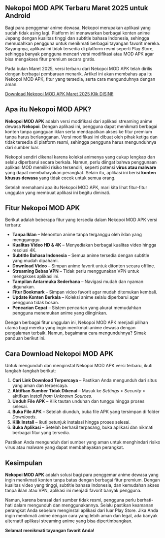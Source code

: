 ## Nekopoi MOD APK Terbaru Maret 2025 untuk Android

Bagi para penggemar anime dewasa, Nekopoi merupakan aplikasi yang sudah tidak asing lagi. Platform ini menawarkan berbagai konten anime Jepang dengan kualitas tinggi dan subtitle bahasa Indonesia, sehingga memudahkan pengguna untuk menikmati berbagai tayangan favorit mereka. Sayangnya, aplikasi ini tidak tersedia di platform resmi seperti Play Store, sehingga banyak pengguna mencari versi modifikasi atau MOD APK agar bisa mengakses fitur premium secara gratis. 

Pada bulan Maret 2025, versi terbaru dari Nekopoi MOD APK telah dirilis dengan berbagai pembaruan menarik. Artikel ini akan membahas apa itu Nekopoi MOD APK, fitur yang tersedia, serta cara mengunduhnya dengan aman.

[Download Nekopoi MOD APK Maret 2025 Klik DISINI!](https://bit.ly/4iCGxRZ)

## Apa itu Nekopoi MOD APK?

**Nekopoi MOD APK** adalah versi modifikasi dari aplikasi streaming anime dewasa **Nekopoi**. Dengan aplikasi ini, pengguna dapat menikmati berbagai konten tanpa gangguan iklan serta mendapatkan akses ke fitur premium tanpa harus berlangganan. Versi modifikasi ini dibuat oleh pihak ketiga dan tidak tersedia di platform resmi, sehingga pengguna harus mengunduhnya dari sumber luar.

Nekopoi sendiri dikenal karena koleksi animenya yang cukup lengkap dan selalu diperbarui secara berkala. Namun, perlu diingat bahwa penggunaan aplikasi MOD memiliki risiko tersendiri, seperti potensi **virus atau malware** yang dapat membahayakan perangkat. Selain itu, aplikasi ini berisi **konten khusus dewasa** yang tidak cocok untuk semua orang.

Setelah memahami apa itu Nekopoi MOD APK, mari kita lihat fitur-fitur unggulan yang membuat aplikasi ini begitu diminati.

## Fitur Nekopoi MOD APK

Berikut adalah beberapa fitur yang tersedia dalam Nekopoi MOD APK versi terbaru:

- **Tanpa Iklan** – Menonton anime tanpa terganggu oleh iklan yang mengganggu.
- **Kualitas Video HD & 4K** – Menyediakan berbagai kualitas video hingga resolusi 4K.
- **Subtitle Bahasa Indonesia** – Semua anime tersedia dengan subtitle yang mudah dipahami.
- **Download Video** – Simpan anime favorit untuk ditonton secara offline.
- **Streaming Bebas VPN** – Tidak perlu menggunakan VPN untuk mengakses aplikasi ini.
- **Tampilan Antarmuka Sederhana** – Navigasi mudah dan nyaman digunakan.
- **Fitur Bookmark** – Simpan video favorit agar mudah ditemukan kembali.
- **Update Konten Berkala** – Koleksi anime selalu diperbarui agar pengguna tidak bosan.
- **Pencarian Cepat** – Sistem pencarian yang akurat memudahkan pengguna menemukan anime yang diinginkan.

Dengan berbagai fitur unggulan ini, Nekopoi MOD APK menjadi pilihan utama bagi mereka yang ingin menikmati anime dewasa dengan pengalaman terbaik. Namun, bagaimana cara mengunduhnya? Simak panduan berikut ini.

## Cara Download Nekopoi MOD APK

Untuk mengunduh dan menginstal Nekopoi MOD APK versi terbaru, ikuti langkah-langkah berikut:

1. **Cari Link Download Terpercaya** – Pastikan Anda mengunduh dari situs yang aman dan terpercaya.
2. **Aktifkan Sumber Tidak Dikenal** – Masuk ke *Settings* > *Security* > aktifkan *Install from Unknown Sources*.
3. **Unduh File APK** – Klik tautan unduhan dan tunggu hingga proses selesai.
4. **Buka File APK** – Setelah diunduh, buka file APK yang tersimpan di folder *Downloads*.
5. **Klik Install** – Ikuti petunjuk instalasi hingga proses selesai.
6. **Buka Aplikasi** – Setelah berhasil terpasang, buka aplikasi dan nikmati berbagai fitur yang tersedia.

Pastikan Anda mengunduh dari sumber yang aman untuk menghindari risiko virus atau malware yang dapat membahayakan perangkat.

## Kesimpulan

**Nekopoi MOD APK** adalah solusi bagi para penggemar anime dewasa yang ingin menikmati konten tanpa batas dengan berbagai fitur premium. Dengan kualitas video yang tinggi, subtitle bahasa Indonesia, dan kemudahan akses tanpa iklan atau VPN, aplikasi ini menjadi favorit banyak pengguna.

Namun, karena berasal dari sumber tidak resmi, pengguna perlu berhati-hati dalam mengunduh dan menggunakannya. Selalu pastikan keamanan perangkat Anda sebelum menginstal aplikasi dari luar Play Store. Jika Anda ingin menikmati anime dengan cara yang lebih aman dan legal, ada banyak alternatif aplikasi streaming anime yang bisa dipertimbangkan.

**Selamat menikmati tayangan favorit Anda!**
